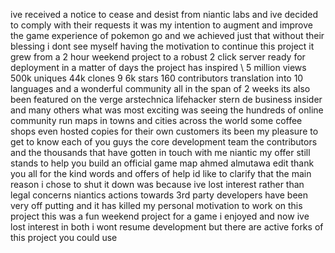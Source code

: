 ive received a notice to cease and desist from niantic labs and ive decided to comply with their requests it was my intention to augment and improve the game experience of pokemon go and we achieved just that without their blessing i dont see myself having the motivation to continue this project it grew from a 2 hour weekend project to a robust 2 click server ready for deployment in a matter of days the project has inspired \ 5 million views 500k uniques 44k clones 9 6k stars 160 contributors translation into 10 languages and a wonderful community all in the span of 2 weeks its also been featured on the verge arstechnica lifehacker stern de business insider and many others what was most exciting was seeing the hundreds of online community run maps in towns and cities across the world some coffee shops even hosted copies for their own customers its been my pleasure to get to know each of you guys the core development team the contributors and the thousands that have gotten in touch with me niantic my offer still stands to help you build an official game map ahmed almutawa edit thank you all for the kind words and offers of help id like to clarify that the main reason i chose to shut it down was because ive lost interest rather than legal concerns niantics actions towards 3rd party developers have been very off putting and it has killed my personal motivation to work on this project this was a fun weekend project for a game i enjoyed and now ive lost interest in both i wont resume development but there are active forks of this project you could use